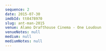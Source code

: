 ```yaml
---
sequence: 2
date: 2015-07-30
imdbId: tt0478970
slug: ant-man-2015
venue: Alamo Drafthouse Cinema - One Loudoun
venueNotes: null
medium: null
mediumNotes: null
---
```


